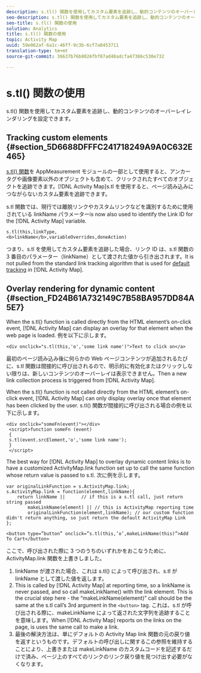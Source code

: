 ```yaml
---
description: s.tl() 関数を使用してカスタム要素を追跡し、動的コンテンツのオーバーレイレンダリングを設定できます。
seo-description: s.tl() 関数を使用してカスタム要素を追跡し、動的コンテンツのオーバーレイレンダリングを設定できます。
seo-title: s.tl() 関数の使用
solution: Analytics
title: s.tl() 関数の使用
topic: Activity Map
uuid: 59e062af-6a1c-46ff-9c3b-6cf7a0453711
translation-type: tm+mt
source-git-commit: 36637b76b8026fbf87ad48adcfa47386c530e732

---
```



# s.tl() 関数の使用

s.tl() 関数を使用してカスタム要素を追跡し、動的コンテンツのオーバーレイレンダリングを設定できます。

## Tracking custom elements {#section_5D6688DFFFC241718249A9A0C632E465}

[s.tl() 関数](https://marketing.adobe.com/resources/help/en_US/sc/implement/function_tl.html)を AppMeasurement モジュールの一部として使用すると、アンカータグや画像要素以外のオブジェクトも含めて、クリックされたすべてのオブジェクトを追跡できます。[!DNL Activity Map]s.tl を使用すると、ページ読み込みにつながらないカスタム要素を追跡できます。

s.tl 関数では、現行では離脱リンクやカスタムリンクなどを識別するために使用されている linkName パラメーターis now also used to identify the Link ID for the [!DNL Activity Map] variable.

```
s.tl(this,linkType, 
<b>linkName</b>,variableOverrides,doneAction)
```

つまり、s.tl を使用してカスタム要素を追跡した場合、リンク ID は、s.tl 関数の 3 番目のパラメーター（linkName）として渡された値から引き出されます。It is not pulled from the standard link tracking algorithm that is used for [default tracking](/help/analyze/activity-map/activitymap-link-tracking/activitymap-link-tracking-methodology.md) in [!DNL Activity Map].

## Overlay rendering for dynamic content {#section_FD24B61A732149C7B58BA957DD84A5E7}

When the s.tl() function is called directly from the HTML element’s on-click event, [!DNL Activity Map] can display an overlay for that element when the web page is loaded. 例を以下に示します。

```
<div onclick="s.tl(this,'o','some link name')">Text to click on</a>
```

最初のページ読み込み後に何らかの Web ページコンテンツが追加されるたびに、s.tl 関数は間接的に呼び出されるので、明示的に有効化またはクリックしない限りは、新しいコンテンツのオーバーレイは表示できません。Then a new link collection process is triggered from [!DNL Activity Map].

When the s.tl() function is not called directly from the HTML element’s on-click event, [!DNL Activity Map] can only display overlay once that element has been clicked by the user. s.tl() 関数が間接的に呼び出される場合の例を以下に示します。

```
<div onclick="someFn(event)"></div> 
 <script>function someFn (event) 
 {    
 s.tl(event.srcElement,'o','some link name'); 
 } 
 </script>
```

The best way for [!DNL Activity Map] to overlay dynamic content links is to have a customized ActivityMap.link function set up to call the same function whose return value is passed to s.tl. 次に例を示します。

```
var originalLinkFunction = s.ActivityMap.link; 
s.ActivityMap.link = function(element,linkName){ 
    return linkName ||      // if this is a s.tl call, just return string passed 
        makeLinkName(element) || // this is ActivityMap reporting time 
        originalLinkFunction(element,linkName); // our custom function didn't return anything, so just return the default ActivityMap Link 
};
```

```
<button type=”button” onclick=”s.tl(this,’o’,makeLinkName(this)”>Add To Cart</button>
```

ここで、呼び出された際に 3 つのうちのいずれかをおこなうために、ActivityMap.link 関数を上書きしました。

1. linkName が渡された場合、これは s.tl() によって呼び出され、s.tl が linkName として渡した値を返します。
1. This is called by [!DNL Activity Map] at reporting time, so a linkName is never passed, and so call makeLinkName() with the link element. This is the crucial step here - the “makeLinkName(element)” call should be the same at the s.tl call’s 3rd argument in the `<button>` tag. これは、s.tl が呼び出される際に、makeLinkName によって返された文字列を追跡することを意味します。When [!DNL Activity Map] reports on the links on the page, is uses the same call to make a link.
1. 最後の解決方法は、単にデフォルトの Activity Map link 関数の元の戻り値を返すというものです。デフォルトの呼び出しに関するこの参照を維持することにより、上書きまたは makeLinkName のカスタムコードを記述するだけで済み、ページ上のすべてのリンクのリンク戻り値を見つけ出す必要がなくなります。
